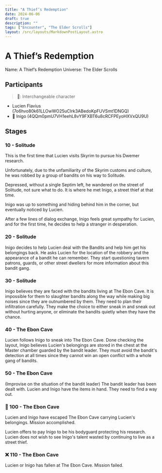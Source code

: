 ```yaml
---
title: "A Thief’s Redemption"
date: 2024-06-06
draft: true
description: ""
tags: ["Encounter", "The Elder Scrolls"]
layout: /src/layouts/MarkdownPostLayout.astro
---
```


# A Thief’s Redemption
Name: A Thief’s Redemption
Universe: The Elder Scrolls

## Participants
> 🔄: Interchangeable character
- Lucien Flavius (7o6hvo80k61LLOwWO25uCIrk3ABedoKpFUVSmt1DNGQ)
- 🔄 Inigo (4QQm0pmU7VH1eehL8vY9FXBT6u8cRCFPEyoHXVxQU9U)

## Stages

### 10 - Solitude
This is the first time that Lucien visits Skyrim to pursue his Dwemer research.

Unfortunately, due to the unfamiliarity of the Skyrim customs and culture, he was robbed by a group of bandits on his way to Solitude.

Depressed, without a single Septim left, he wandered on the street of Solitude, not sure what to do. It is where he met Inigo, a street thief at that time.

Inigo was up to something and hiding behind him in the corner, but eventually noticed by Lucien.

After a few lines of dialog exchange, Inigo feels great sympathy for Lucien, and for the first time, he decides to help a stranger in desperation.

### 20 - Solitude
Inigo decides to help Lucien deal with the Bandits and help him get his belongings back. He asks Lucien for the location of the robbery and the appearance of a bandit he can remember. They start questioning tavern patrons, guards, or other street dwellers for more information about this bandit gang.

### 30 - Solitude
Inigo believes they are faced with the bandits living at The Ebon Cave. It is impossible for them to slaughter bandits along the way while making big noises since they are outnumbered by them. They need to plan their infiltration carefully. They make the choice to either sneak in and sneak out without hurting anyone, or eliminate the bandits quietly when they have the chance. 

### 40 - The Ebon Cave
Lucien follows Inigo to sneak into The Ebon Cave. Done checking the layout, Inigo believes Lucien's belongings are stored in the chest at the Master chamber guarded by the bandit leader. They must avoid the bandit's detection at all times since they cannot win an open conflict with a whole gang of bandits.

### 50 - The Ebon Cave
(Improvise on the situation of the bandit leader) The bandit leader has been dealt with. Lucien and Inigo have the items in hand. They need to find a way out.

### 🙌 100 - The Ebon Cave
Lucien and Inigo have escaped The Ebon Cave carrying Lucien's belongings. Mission accomplished.

Lucien offers to pay Inigo to be his bodyguard protecting his research. Lucien does not wish to see Inigo's talent wasted by continuing to live as a street thief.

### ❌ 110 - The Ebon Cave
Lucien or Inigo has fallen at The Ebon Cave. Mission failed.
